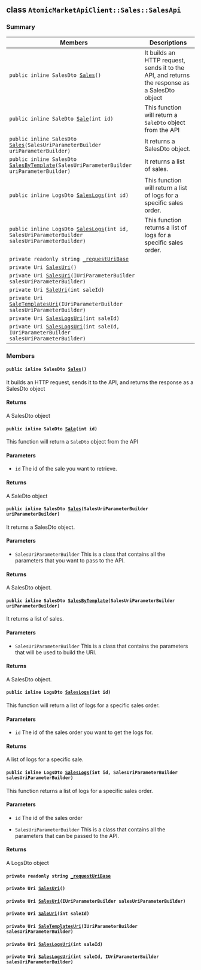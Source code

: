 ## class `AtomicMarketApiClient::Sales::SalesApi` 

### Summary

 Members                        | Descriptions                                
--------------------------------|---------------------------------------------
`public inline SalesDto `[`Sales`](#class_atomic_market_api_client_1_1_sales_1_1_sales_api_1aa0e37cd4086cddc4ba41ff9855d83b9b)`()` | It builds an HTTP request, sends it to the API, and returns the response as a SalesDto object
`public inline SaleDto `[`Sale`](#class_atomic_market_api_client_1_1_sales_1_1_sales_api_1a98a3e978a8fbea5e89099f424aee67c4)`(int id)` | This function will return a `SaleDto` object from the API
`public inline SalesDto `[`Sales`](#class_atomic_market_api_client_1_1_sales_1_1_sales_api_1a8542ba9eda33d0fb33cf44eceaf27ff8)`(SalesUriParameterBuilder uriParameterBuilder)` | It returns a SalesDto object.
`public inline SalesDto `[`SalesByTemplate`](#class_atomic_market_api_client_1_1_sales_1_1_sales_api_1a00f707e3432812eefca67e359b8f7968)`(SalesUriParameterBuilder uriParameterBuilder)` | It returns a list of sales.
`public inline LogsDto `[`SalesLogs`](#class_atomic_market_api_client_1_1_sales_1_1_sales_api_1acd26501f9678db3b73773e6c34add5d0)`(int id)` | This function will return a list of logs for a specific sales order.
`public inline LogsDto `[`SalesLogs`](#class_atomic_market_api_client_1_1_sales_1_1_sales_api_1a9ebb72bee2396ee66b1910d701d1d123)`(int id, SalesUriParameterBuilder salesUriParameterBuilder)` | This function returns a list of logs for a specific sales order.
`private readonly string `[`_requestUriBase`](#class_atomic_market_api_client_1_1_sales_1_1_sales_api_1a1854c4909a1013a684af16fb52e8a387) | 
`private Uri `[`SalesUri`](#class_atomic_market_api_client_1_1_sales_1_1_sales_api_1a40df74fdccb558ba58338c9fdff8c5cb)`()` | 
`private Uri `[`SalesUri`](#class_atomic_market_api_client_1_1_sales_1_1_sales_api_1a914051441775e99ff18a3552ec756af1)`(IUriParameterBuilder salesUriParameterBuilder)` | 
`private Uri `[`SaleUri`](#class_atomic_market_api_client_1_1_sales_1_1_sales_api_1a29b670b4d544f1da685ec58f7c8b017b)`(int saleId)` | 
`private Uri `[`SaleTemplatesUri`](#class_atomic_market_api_client_1_1_sales_1_1_sales_api_1a2ba48db7c4a7ff8dc946105d3485dd6e)`(IUriParameterBuilder salesUriParameterBuilder)` | 
`private Uri `[`SalesLogsUri`](#class_atomic_market_api_client_1_1_sales_1_1_sales_api_1a3a4cb097be63d1826678f6ccd67e5a21)`(int saleId)` | 
`private Uri `[`SalesLogsUri`](#class_atomic_market_api_client_1_1_sales_1_1_sales_api_1a5ea3cd7f9aa1bc36d78f61c90d44944c)`(int saleId, IUriParameterBuilder salesUriParameterBuilder)` | 

### Members

#### `public inline SalesDto `[`Sales`](#class_atomic_market_api_client_1_1_sales_1_1_sales_api_1aa0e37cd4086cddc4ba41ff9855d83b9b)`()` 

It builds an HTTP request, sends it to the API, and returns the response as a SalesDto object

#### Returns
A SalesDto object

#### `public inline SaleDto `[`Sale`](#class_atomic_market_api_client_1_1_sales_1_1_sales_api_1a98a3e978a8fbea5e89099f424aee67c4)`(int id)` 

This function will return a `SaleDto` object from the API

#### Parameters
* `id` The id of the sale you want to retrieve.

#### Returns
A SaleDto object

#### `public inline SalesDto `[`Sales`](#class_atomic_market_api_client_1_1_sales_1_1_sales_api_1a8542ba9eda33d0fb33cf44eceaf27ff8)`(SalesUriParameterBuilder uriParameterBuilder)` 

It returns a SalesDto object.

#### Parameters
* `SalesUriParameterBuilder` This is a class that contains all the parameters that you want to pass to the API.

#### Returns
A SalesDto object.

#### `public inline SalesDto `[`SalesByTemplate`](#class_atomic_market_api_client_1_1_sales_1_1_sales_api_1a00f707e3432812eefca67e359b8f7968)`(SalesUriParameterBuilder uriParameterBuilder)` 

It returns a list of sales.

#### Parameters
* `SalesUriParameterBuilder` This is a class that contains the parameters that will be used to build the URI.

#### Returns
A SalesDto object.

#### `public inline LogsDto `[`SalesLogs`](#class_atomic_market_api_client_1_1_sales_1_1_sales_api_1acd26501f9678db3b73773e6c34add5d0)`(int id)` 

This function will return a list of logs for a specific sales order.

#### Parameters
* `id` The id of the sales order you want to get the logs for.

#### Returns
A list of logs for a specific sale.

#### `public inline LogsDto `[`SalesLogs`](#class_atomic_market_api_client_1_1_sales_1_1_sales_api_1a9ebb72bee2396ee66b1910d701d1d123)`(int id, SalesUriParameterBuilder salesUriParameterBuilder)` 

This function returns a list of logs for a specific sales order.

#### Parameters
* `id` The id of the sales order

* `SalesUriParameterBuilder` This is a class that contains all the parameters that can be passed to the API.

#### Returns
A LogsDto object

#### `private readonly string `[`_requestUriBase`](#class_atomic_market_api_client_1_1_sales_1_1_sales_api_1a1854c4909a1013a684af16fb52e8a387) 

#### `private Uri `[`SalesUri`](#class_atomic_market_api_client_1_1_sales_1_1_sales_api_1a40df74fdccb558ba58338c9fdff8c5cb)`()` 

#### `private Uri `[`SalesUri`](#class_atomic_market_api_client_1_1_sales_1_1_sales_api_1a914051441775e99ff18a3552ec756af1)`(IUriParameterBuilder salesUriParameterBuilder)` 

#### `private Uri `[`SaleUri`](#class_atomic_market_api_client_1_1_sales_1_1_sales_api_1a29b670b4d544f1da685ec58f7c8b017b)`(int saleId)` 

#### `private Uri `[`SaleTemplatesUri`](#class_atomic_market_api_client_1_1_sales_1_1_sales_api_1a2ba48db7c4a7ff8dc946105d3485dd6e)`(IUriParameterBuilder salesUriParameterBuilder)` 

#### `private Uri `[`SalesLogsUri`](#class_atomic_market_api_client_1_1_sales_1_1_sales_api_1a3a4cb097be63d1826678f6ccd67e5a21)`(int saleId)` 

#### `private Uri `[`SalesLogsUri`](#class_atomic_market_api_client_1_1_sales_1_1_sales_api_1a5ea3cd7f9aa1bc36d78f61c90d44944c)`(int saleId, IUriParameterBuilder salesUriParameterBuilder)` 

